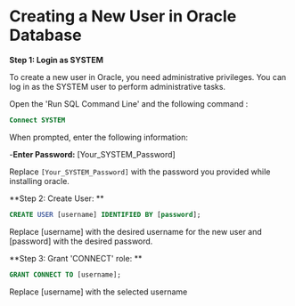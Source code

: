 # Creating a New User in Oracle Database

**Step 1: Login as SYSTEM**

To create a new user in Oracle, you need administrative privileges. You can log in as the SYSTEM user to perform administrative tasks.

Open the 'Run SQL Command Line' and the following command :

```sql
Connect SYSTEM
```
When prompted, enter the following information:

-**Enter Password:** [Your_SYSTEM_Password]


Replace `[Your_SYSTEM_Password]` with the password you provided while installing oracle.


**Step 2: Create User: **

```sql
CREATE USER [username] IDENTIFIED BY [password];
```
Replace [username] with the desired username for the new user and [password] with the desired password.


**Step 3: Grant 'CONNECT' role: **

```sql
GRANT CONNECT TO [username];
```
Replace [username] with the selected username
